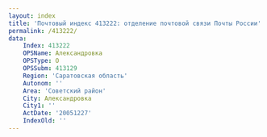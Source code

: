 ```yaml
---
layout: index
title: 'Почтовый индекс 413222: отделение почтовой связи Почты России'
permalink: /413222/
data:
    Index: 413222
    OPSName: Александровка
    OPSType: О
    OPSSubm: 413129
    Region: 'Саратовская область'
    Autonom: ''
    Area: 'Советский район'
    City: Александровка
    City1: ''
    ActDate: '20051227'
    IndexOld: ''
---
```


